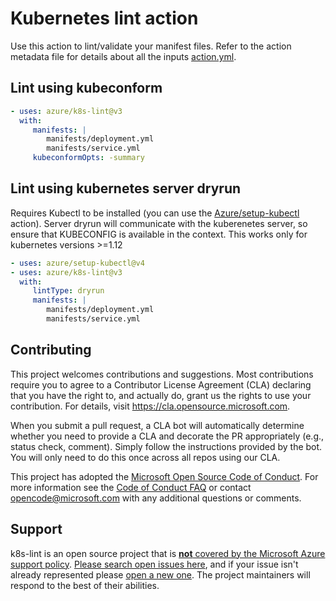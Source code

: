 # Kubernetes lint action

Use this action to lint/validate your manifest files. Refer to the action metadata file for details about all the inputs [action.yml](./action.yml).

## Lint using kubeconform

```yaml
- uses: azure/k8s-lint@v3
  with:
     manifests: |
        manifests/deployment.yml
        manifests/service.yml
     kubeconformOpts: -summary
```

## Lint using kubernetes server dryrun

Requires Kubectl to be installed (you can use the [Azure/setup-kubectl](https://github.com/Azure/setup-kubectl) action). Server dryrun will communicate with the kuberenetes server, so ensure that KUBECONFIG is available in the context. This works only for kubernetes versions >=1.12

```yaml
- uses: azure/setup-kubectl@v4
- uses: azure/k8s-lint@v3
  with:
     lintType: dryrun
     manifests: |
        manifests/deployment.yml
        manifests/service.yml
```

## Contributing

This project welcomes contributions and suggestions. Most contributions require you to agree to a
Contributor License Agreement (CLA) declaring that you have the right to, and actually do, grant us
the rights to use your contribution. For details, visit https://cla.opensource.microsoft.com.

When you submit a pull request, a CLA bot will automatically determine whether you need to provide
a CLA and decorate the PR appropriately (e.g., status check, comment). Simply follow the instructions
provided by the bot. You will only need to do this once across all repos using our CLA.

This project has adopted the [Microsoft Open Source Code of Conduct](https://opensource.microsoft.com/codeofconduct/).
For more information see the [Code of Conduct FAQ](https://opensource.microsoft.com/codeofconduct/faq/) or
contact [opencode@microsoft.com](mailto:opencode@microsoft.com) with any additional questions or comments.

## Support

k8s-lint is an open source project that is [**not** covered by the Microsoft Azure support policy](https://support.microsoft.com/en-us/help/2941892/support-for-linux-and-open-source-technology-in-azure). [Please search open issues here](https://github.com/Azure/k8s-lint/issues), and if your issue isn't already represented please [open a new one](https://github.com/Azure/k8s-lint/issues/new/choose). The project maintainers will respond to the best of their abilities.
